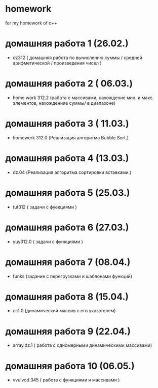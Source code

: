 # homework
 for my homework of c++
# домашняя работа 1 (26.02.)
- dz312 ( домашняя работа по вычислению суммы / средней арифметической / произведения чисел )
# домашняя работа 2 ( 06.03.)
- home work 312.2 (работа с массивами, нахождение мин. и макс. элементов, нахожденние суммы/ в диапазоне) 
# домашняя работа 3 ( 11.03.)
- homework 312.0 (Реализация алгоритма Bubble Sort.)
# домашняя работа 4 (13.03.)
- dz.04 (Реализация алгоритма сортировки вставками.)
# домашняя работа 5 (25.03.)
- tut312 ( задачи с фуекциями )
 # домашняя работа 6 (27.03.)
 - yuy312.0 ( задачи с функциями )
# домашняя работа 7 (08.04.)
- funks (задание с перегрузками и шаблонами функций)
# домашняя работа 8 (15.04.)
- сс1.0 (динамический массив с его указателем)
# домашняя работа 9 (22.04.)
- array.dz.1 ( работа с одномерными динамическими массивами)
# домашняя работа 10 (06.05.)
- vvuivod.345 ( работа с функциями и массивами )

